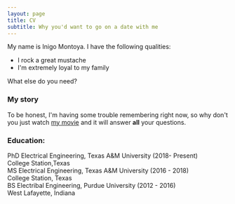 ```yaml
---
layout: page
title: CV
subtitle: Why you'd want to go on a date with me
---
```


My name is Inigo Montoya. I have the following qualities:

- I rock a great mustache
- I'm extremely loyal to my family

What else do you need?

### My story

To be honest, I'm having some trouble remembering right now, so why don't you just watch [my movie](https://en.wikipedia.org/wiki/The_Princess_Bride_%28film%29) and it will answer **all** your questions.




### Education:
PhD Electrical Engineering, Texas A&M University     (2018- Present) <br>
College Station,Texas     
MS Electrical Engineering, Texas A&M University      (2016 - 2018) <br>
College Station, Texas                                      
BS Electribal Engineering, Purdue University          (2012 - 2016) <br>
West Lafayette, Indiana      
